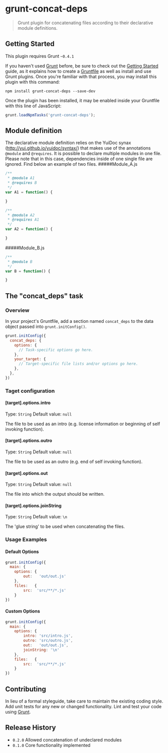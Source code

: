 # grunt-concat-deps

> Grunt plugin for concatenating files according to their declarative module definitions.

## Getting Started
This plugin requires Grunt `~0.4.1`

If you haven't used [Grunt](http://gruntjs.com/) before, be sure to check out the [Getting Started](http://gruntjs.com/getting-started) guide, as it explains how to create a [Gruntfile](http://gruntjs.com/sample-gruntfile) as well as install and use Grunt plugins. Once you're familiar with that process, you may install this plugin with this command:

```shell
npm install grunt-concat-deps --save-dev
```

Once the plugin has been installed, it may be enabled inside your Gruntfile with this line of JavaScript:

```js
grunt.loadNpmTasks('grunt-concat-deps');
```

## Module definition

The declarative module definition relies on the YuiDoc synax (http://yui.github.io/yuidoc/syntax/) that makes use of the annotations `@module` and `@requires`.
It is possible to declare multiple modules in one file. Please note that in this case, dependencies inside of one single file are ignored.
Find below an example of two files.
#####Module_A.js
```js
/**
 * @module A1
 * @requires B
 */
var A1 = function() {

}

/**
 * @module A2
 * @requires A1
 */
var A2 = function() {

}
```
#####Module_B.js
```js
/**
 * @module B
 */
var B = function() {

}
```

## The "concat_deps" task

### Overview
In your project's Gruntfile, add a section named `concat_deps` to the data object passed into `grunt.initConfig()`.

```js
grunt.initConfig({
  concat_deps: {
    options: {
      // Task-specific options go here.
    },
    your_target: {
      // Target-specific file lists and/or options go here.
    },
  },
})
```

### Taget configuration

#### [target].options.intro
Type: `String`
Default value: `null`

The file to be used as an intro (e.g. license information or beginning of self invoking function).

#### [target].options.outro
Type: `String`
Default value: `null`

The file to be used as an outro (e.g. end of self invoking function).

#### [target].options.out
Type: `String`
Default value: `null`

The file into which the output should be written.

#### [target].options.joinString
Type: `String`
Default value: `\n`

The 'glue string' to be used when concatenating the files.

### Usage Examples

#### Default Options

```js
grunt.initConfig({
  main: {
	options: {
		out:   'out/out.js'
	},
	files:   {
		src:  'src/**/*.js'
	}
})
```

#### Custom Options

```js
grunt.initConfig({
  main: {
    options: {
		intro: 'src/intro.js',
		outro: 'src/outro.js',
		out:   'out/out.js',
        joinString: '\n'
	},
	files:   {
		src:  'src/**/*.js'
	}
})
```

## Contributing
In lieu of a formal styleguide, take care to maintain the existing coding style. Add unit tests for any new or changed functionality. Lint and test your code using [Grunt](http://gruntjs.com/).

## Release History
 - ```0.2.0``` Allowed concatenation of undeclared modules
 - ```0.1.0``` Core functionality implemented

